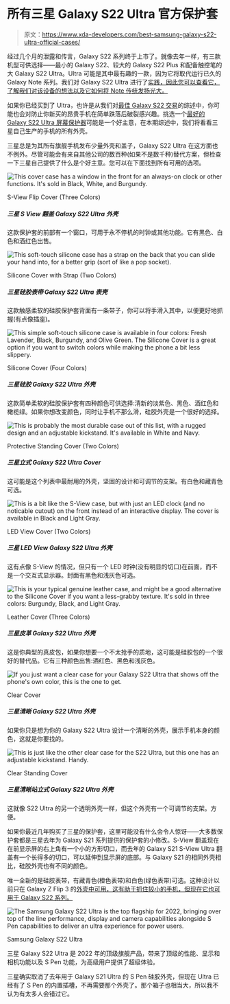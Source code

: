 # 所有三星 Galaxy S22 Ultra 官方保护套

> 原文：<https://www.xda-developers.com/best-samsung-galaxy-s22-ultra-official-cases/>

经过几个月的泄露和传言，Galaxy S22 系列终于上市了。就像去年一样，有三款机型可供选择——最小的 Galaxy S22、较大的 Galaxy S22 Plus 和配备触控笔的大 Galaxy S22 Ultra。Ultra 可能是其中最有趣的一款，因为它将取代运行已久的 Galaxy Note 系列。我们对 Galaxy S22 Ultra 进行了[实践，因此您可以查看它，了解我们对该设备的想法以及它如何将 Note 传统发扬光大。](https://www.xda-developers.com/samsung-galaxy-s22-ultra-hands-on/)

如果你已经买到了 Ultra，也许是从我们对[最佳 Galaxy S22 交易](https://www.xda-developers.com/best-samsung-galaxy-s22-deals/)的综述中，你可能也会对防止你新买的昂贵手机在简单跌落后破裂感兴趣。挑选一个[最好的 Galaxy S22 Ultra 屏幕保护器](https://www.xda-developers.com/best-samsung-galaxy-s22-ultra-screen-protectors/)可能是一个好主意，在本期综述中，我们将看看三星自己生产的手机的所有外壳。

三星总是为其所有旗舰手机发布少量外壳和盖子，Galaxy S22 Ultra 在这方面也不例外。尽管可能会有来自其他公司的数百种(如果不是数千种)替代方案，但检查一下三星自己提供了什么是个好主意。您可以在下面找到所有可用的选项。

 <picture>![This cover case has a window in the front for an always-on clock or other functions. It's sold in Black, White, and Burgundy.](img/db04fd4d010d03994112891ce9420b6e.png)</picture> 

S-View Flip Cover (Three Colors)

##### 三星 S View 翻盖 Galaxy S22 Ultra 外壳

这款保护套的前部有一个窗口，可用于永不停机的时钟或其他功能。它有黑色、白色和酒红色出售。

 <picture>![This soft-touch silicone case has a strap on the back that you can slide your hand into, for a better grip (sort of like a pop socket).](img/00d9475733bb2287db120a1144c4041c.png)</picture> 

Silicone Cover with Strap (Two Colors)

##### 三星硅胶表带 Galaxy S22 Ultra 表壳

这款触感柔软的硅胶保护套背面有一条带子，你可以将手滑入其中，以便更好地抓握(有点像插座)。

 <picture>![This simple soft-touch silicone case is available in four colors: Fresh Lavender, Black, Burgundy, and Olive Green. The Silicone Cover is a great option if you want to switch colors while making the phone a bit less slippery.](img/99ec3e2253ccf59d60f5c4030060b1de.png)</picture> 

Silicone Cover (Four Colors)

##### 三星硅胶 Galaxy S22 Ultra 外壳

这款简单柔软的硅胶保护套有四种颜色可供选择:清新的淡紫色、黑色、酒红色和橄榄绿。如果你想改变颜色，同时让手机不那么滑，硅胶外壳是一个很好的选择。

 <picture>![This is probably the most durable case out of this list, with a rugged design and an adjustable kickstand. It's available in White and Navy.](img/e35b74cbcad12acf6d4fb895a2d9ffbc.png)</picture> 

Protective Standing Cover (Two Colors)

##### 三星立式 Galaxy S22 Ultra Cover

这可能是这个列表中最耐用的外壳，坚固的设计和可调节的支架。有白色和藏青色可选。

 <picture>![This is a bit like the S-View case, but with just an LED clock (and no noticable cutout) on the front instead of an interactive display. The cover is available in Black and Light Gray.](img/4aa20e20b69286751fb992aedc13c2fb.png)</picture> 

LED View Cover (Two Colors)

##### 三星 LED View Galaxy S22 Ultra 外壳

这有点像 S-View 的情况，但只有一个 LED 时钟(没有明显的切口)在前面，而不是一个交互式显示器。封面有黑色和浅灰色可选。

 <picture>![This is your typical genuine leather case, and might be a good alternative to the Silicone Cover if you want a less-grabby texture. It's sold in three colors: Burgundy, Black, and Light Gray.](img/72046cf544bbeee113db76aed911b6e7.png)</picture> 

Leather Cover (Three Colors)

##### 三星皮革 Galaxy S22 Ultra 外壳

这是你典型的真皮包，如果你想要一个不太抢手的质地，这可能是硅胶包的一个很好的替代品。它有三种颜色出售:酒红色、黑色和浅灰色。

 <picture>![If you just want a clear case for your Galaxy S22 Ultra that shows off the phone's own color, this is the one to get.](img/09b9790c9d55d7797a23a2b8fb7d68ca.png)</picture> 

Clear Cover

##### 三星清晰 Galaxy S22 Ultra 外壳

如果你只是想为你的 Galaxy S22 Ultra 设计一个清晰的外壳，展示手机本身的颜色，这就是你要找的。

 <picture>![This is just like the other clear case for the S22 Ultra, but this one has an adjustable kickstand. Handy.](img/63ce1c97a62830b8ec6adde777463595.png)</picture> 

Clear Standing Cover

##### 三星清晰站立式 Galaxy S22 Ultra 外壳

这就像 S22 Ultra 的另一个透明外壳一样，但这个外壳有一个可调节的支架。方便。

如果你最近几年购买了三星的保护套，这里可能没有什么会令人惊讶——大多数保护套都是三星去年为 Galaxy S21 系列提供的保护套的小修改。S-View 翻盖现在在前显示屏的右上角有一个小的方形切口，而去年的 Galaxy S21 S-View Ultra 翻盖有一个长得多的切口，可以延伸到显示屏的底部。与 Galaxy S21 的相同外壳相比，硅胶外壳也有不同的颜色。

唯一全新的是硅胶表带，有藏青色(橙色表带)和白色(绿色表带)可选。这种设计以前只在 Galaxy Z Flip 3 的[外壳中可用，这有助于抓住较小的手机，但现在它也可用于 Galaxy S22 系列。](https://shop-links.co/1765689847407532713?u1=d28da00c-33ff-4708-b037-326281da82b6)

 <picture>![The Samsung Galaxy S22 Ultra is the top flagship for 2022, bringing over top of the line performance, display and camera capabilities alongside S Pen capabilities to deliver an ultra experience for power users.](img/9ece91033072839f67848f4df356ce53.png)</picture> 

Samsung Galaxy S22 Ultra

三星 Galaxy S22 Ultra 是 2022 年的顶级旗舰产品，带来了顶级的性能、显示和相机功能以及 S Pen 功能，为高级用户提供了超级体验。

三星确实取消了去年用于 Galaxy S21 Ultra 的 S Pen 硅胶外壳，但现在 Ultra 已经有了 S Pen 的内置插槽，不再需要那个外壳了。那个箱子也相当大，所以我不认为有太多人会错过它。